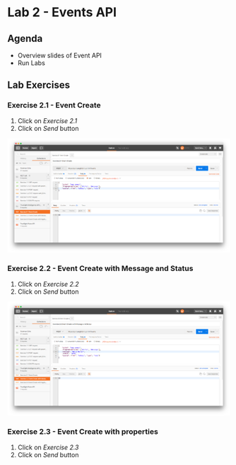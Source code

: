 Lab 2 - Events API
==================

Agenda
------
- Overview slides of Event API
- Run Labs

Lab Exercises
-------------

### Exercise 2.1 - Event Create

1. Click on _Exercise 2.1_
2. Click on _Send_ button

![Exercise 2.1](img/ex-2.1.png)

### Exercise 2.2 - Event Create with Message and Status

1. Click on _Exercise 2.2_
2. Click on _Send_ button

![Exercise 2.1](img/ex-2.2.png)

### Exercise 2.3 - Event Create with properties

1. Click on _Exercise 2.3_
2. Click on _Send_ button







